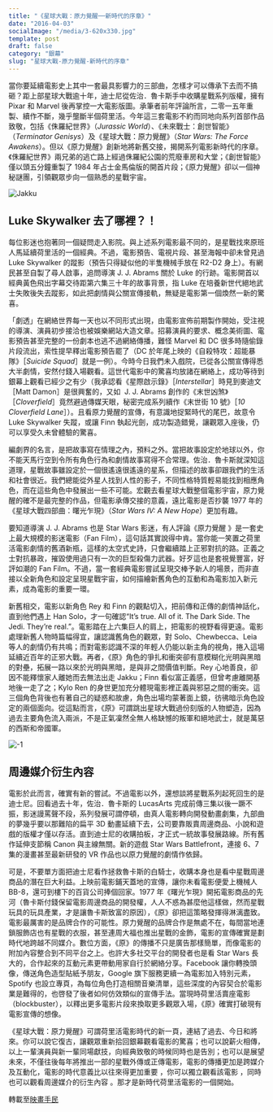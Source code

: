 ```yaml
---
title: "《星球大戰：原力覺醒──新時代的序章》"
date: "2016-04-03"
socialImage: "/media/3-620x330.jpg"
template: post
draft: false
category: "銀幕"
slug: "星球大戰-原力覺醒-新時代的序章"
---
```


當你要延續電影史上其中一套最具影響力的三部曲，怎樣才可以傳承下去而不搞砸？距上部星球大戰逾十年，迪士尼從佐治．魯卡斯手中收購星戰系列版權，擁有 Pixar 和 Marvel 後再掌控一大電影版圖。承筆者前年評論所言，二零一五年重製、續作不斷，幾乎壟斷半個荷里活。今年這三套電影不約而同地向系列首部作品致敬，包括《侏羅紀世界》（_Jurassic World_）、《未來戰士：創世智能》 （_Terminator Genisys_）及《星球大戰：原力覺醒》（_Star Wars: The Force Awakens_）。但以《原力覺醒》創新地將新舊交接，揭開系列電影新時代的序章。《侏羅紀世界》兩兄弟的逃亡路上經過侏羅紀公園的荒廢車房和大堂；《創世智能》僅以頭五分鐘重製了 1984 年占士金馬倫版的開首片段；《原力覺醒》卻以一個神秘謎團，引領觀眾步向一個熟悉的星戰宇宙。

![Jakku](/media/5.jpg)

## **Luke Skywalker** **去了哪裡？！**

每位影迷也抱著同一個疑問走入影院。與上述系列電影最不同的，是星戰找來原班人馬延續荷里活的一個經典。不過，電影預告、電視片段、甚至海報中卻未曾見過 Luke Skywalker 的蹤影（預告只得疑似他的半隻機械手放在 R2-D2 身上）。有網民甚至自製了尋人啟事，追問導演 J. J. Abrams 關於 Luke 的行跡。電影開首以經典黃色飛出字幕交待距第六集三十年的故事背景，指 Luke 在培養新世代絕地武士失敗後失去蹤影，如此把劇情與公關宣傳接軌，無疑是電影第一個煥然一新的驚喜。

「劇透」在網絡世界每一天也以不同形式出現，由電影宣佈前期製作開始，受注視的導演、演員初步接洽也被娛樂網站大造文章。招募演員的要求、概念美術圖、電影預告甚至完整的一份劇本也逃不過網絡傳播，難怪 Marvel 和 DC 很多時隨偷錄片段流出，索性提早釋出電影預告罷了（DC 於年尾上映的《自殺特攻：超能暴隊》［_Suicide Squad_］就是一例）。今時今日我們未入戲院，已從各公關宣傳得悉大半劇情，安然付錢入場觀看。這世代電影中的驚喜均放諸在網絡上，成功等待到銀幕上觀看已經少之有少（我承認看《星際啟示錄》［_Interstellar_］時見到麥迪文［Matt Damon］是很興奮的，又如  J. J. Abrams 創作的《末世凶煞》［_Cloverfield_］竟然避過傳媒天眼，秘密完成系列續作《末世街 10 號》［_10 Cloverfield Lane_］）。且看原力覺醒的宣傳，有意識地捉緊時代的尾巴，故意令 Luke Skywalker 失蹤，或讓 Finn 執起光劍，成功製造錯覺，讓觀眾入座後，仍可以享受久未曾體驗的驚喜。

編劇界的名言，是把故事寫在情理之內，預料之外。當把故事設定於地球以外，你不能天馬行空到令所有角色行為和劇情故事寫得不合常理。佐治．魯卡斯就深知這道理，星戰故事雖設定於一個很遙遠很遙遠的星系，但描述的故事卻跟我們的生活和社會很近。我們總能從外星人找到人性的影子，不同性格特質輕易能找到相應角色，而在這些角色中發展出一些不可能。宏觀去看星球大戰整個電影宇宙，原力覺醒的確不是最完整的作品，但電影承傳交接的意義，遠比電影是否抄襲 1977 年的《星球大戰四部曲：曙光乍現》（_Star Wars IV: A New Hope_）更加有趣。

要知道導演 J. J. Abrams 也是 Star Wars 影迷，有人評論《原力覺醒 》是一套史上最大規模的影迷電影（Fan Film），這句話其實說得中肯。當你能一笑置之荷里活電影劇情的舊酒新瓶，這樣的太空式史詩，只會繼續踏上正邪對抗的路。正義之士對抗暴政，摧毀使用過只有一次的巨型殺傷力武器。好歹這也是套視覺豐富，好評如潮的 Fan Film。不過，當一套經典電影嘗試呈現交棒予新人的場景，而非直接以全新角色和設定呈現星戰宇宙，如何描繪新舊角色的互動和為電影加入新元素，成為電影的重要一環。

新舊相交，電影以新角色 Rey 和 Finn 的觀點切入，把前傳和正傳的劇情神話化，直到他們遇上 Han Solo，才一句確認“It’s true. All of it. The Dark Side. The Jedi. They’re real.”。電影踏在上六集巨人的肩上，把電影的視野看得更遠。電影處理新舊人物時篇幅得宜，讓認識舊角色的觀眾，對 Solo、Chewbecca、Leia 等人的劇情仍有共鳴；而對電影認識不深的年輕人仍能以新主角的視角，捲入這場延續近百年的正邪大戰。再者，《原》角色的爭扎和衝突卻有意模糊化光明與黑暗的對壘，拓展一路以來於光明與黑暗，是與非之間價值判斷。Rey 心地善良，卻因不能釋懷家人離她而去無法出走 Jakku；Finn 看似富正義感，但曾考慮離開基地後一走了之；Kylo Ren 的身世更加充分體現電影裡正義與邪惡之間的衝突。這三個角色背後也有著自己的疑惑和故慮，角色出場均蒙著面上鏡，彷彿暗示角色設定的兩個面向。從這點而言，《原》可謂跳出星球大戰過份刻版的人物塑造，因為過去主要角色流入兩派，不是正氣凜然全無人格缺憾的叛軍和絕地武士，就是萬惡的西斯和帝國軍。

![-1](/media/1.jpg)

## **周邊媒介衍生內容**

電影於此而言，確實有新的嘗試。不過電影以外，還想談將星戰系列起死回生的是迪士尼。回看過去十年，佐治．魯卡斯的 LucasArts 完成前傳三集以後一蹶不振，影迷謾罵聲不段，系列發展可謂停頓，由真人電影轉向開發動畫劇集，九部曲的夢幾乎要以那難陷的扁平 3D 動畫延續下去，公司要靠販賣周邊商品、小說和遊戲的版權才僅以存活。直到迪士尼的收購拍板，才正式一統故事發展路線。所有舊作延伸支節稱 Canon 與主線無關。新的遊戲 Star Wars Battlefront，連接 6、7 集的漫畫甚至最新研發的 VR 作品也以原力覺醒的劇情作依歸。

可是，不要單方面把迪士尼看作拯救魯卡斯的白騎士，收購本身也是看中星戰周邊商品的潛在巨大利益。上映前電影鋪天蓋地的宣傳，讓你未看電影便愛上機械人 BB-8，還可到樓下的百貨公司捧個回家。1977 年《曙光乍現》開拓電影商品的先河（魯卡斯付錢保留電影周邊商品的開發權，人人不惑為甚麼他這樣做，然而星戰玩具的玩具產業，才是讓魯卡斯致富的原因），《原》卻把這策略發揮得淋漓盡致。電影最厲害的是品牌合作的可能性。原力覺醒的品牌合作是無處不在，每間當地連鎖服飾店也有星戰的衣服，甚至連周大福也推出星戰的金飾，電影的宣傳確實是劃時代地跨越不同媒介。數位方面，《原》的傳播不只是廣告那樣簡單，而像電影的附加內容整合到不同平台之上。也許大多社交平台的開發者也是看 Star Wars 長大的，合作起來的互動元素更帶動用家自行於網絡分享。Facebook 讓你轉換頭像，傳送角色造型貼紙予朋友，Google 旗下服務更續一為電影加入特別元素，Spotify 也設立專頁，為每位角色打造相關音樂清單，這些深度的內容契合於電影業是難得的，也啓發了後者如何仿效類似的宣傳手法。當現時荷里活賣座電影（blockbuster），以釋出更多電影片段來換取更多觀眾入場，《原》確實打破現有電影宣傳的想像。

《星球大戰：原力覺醒》可謂荷里活電影時代的新一頁，連結了過去、今日和將來。你可以說它復古，讓觀眾重新拾回銀幕觀看電影的驚喜；也可以說薪火相傳，以上一輩演員與新一輩同場獻技，向經典致敬的時候同時也是告別；也可以是展望未來，不僅往後每年將推出一部的星戰外傳或正傳電影，電影的傳播更加是跨媒介及互動化，電影的時代意義比以往來得更加重要 ，你可以獨立觀看該電影 ，同時也可以觀看周邊媒介的衍生內容 。那才是新時代荷里活電影的一個開始。

轉載至[映畫手民](http://www.cinezen.hk/?p=5991)

